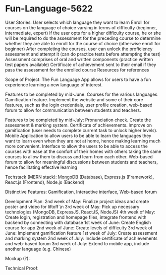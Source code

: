 # Fun-Language-5622
User Stories:
User selects which language they want to learn
Enroll for courses on the language of choice varying in terms of difficulty (beginner, intermediate, expert)
If the user opts for a higher difficulty course, he or she will be required to do the assessment for the preceding course to determine whether they are able to enroll for the course of choice (otherwise enroll for beginner)
After completing the courses, user can unlock the proficiency assessment and attempt it (can do practice tests before attempting the test)
Assessment comprises of oral and written components (practice written test papers available)
Certificate of achievement sent to their email if they pass the assessment for the enrolled course
Resources for references

Scope of Project:
The Fun Language App allows for users to have a fun experience learning a new language of interest.

Features to be completed by mid-June:
Courses for the various languages.
Gamification feature.
Implement the website and some of their core features, such as the login credentials, user profile creation, web-based forum to allow for communication between students and teachers.

Features to be completed by mid-July:
Pronunciation check.
Create the assessment & marking system.
Certificate of achievements.
Improve on gamification (user needs to complete current task to unlock higher levels).
Mobile Application to allow users to be able to learn the languages they want to learn even when they are not at home, hence making learning much more convenient.
Interface to allow the users to be able to access the courses with ease at the comfort of their homes with others taking the same courses to allow them to discuss and learn from each other.
Web-based forum to allow for meaningful discussions between students and teachers, hence facilitating effective learning

Techstack (MERN stack):
MongoDB (Database),
Express.js (Framework),
React.js (Frontend),
Node.js (Backend)


Distinctive Features:
Gamification,
Interactive interface,
Web-based forum

Development Plan:
2nd week of May: Finalize project ideas and create poster and video for liftoff \n
3rd week of May: Pick up necessary technologies (MongoDB, ExpressJS, ReactJS, NodeJS)
4th week of May: Create login, registration and homepage files, integrate frontend with backend by connecting with database
1st week of June: Create English course for app
2nd week of June: Create levels of difficulty
3rd week of June: Implement gamification feature
1st week of July: Create assessment and marking system
2nd week of July: Include certificate of achievements and web-based forum
3rd week of July: Extend to mobile app, include another language (e.g. Chinese)

Mockup (?):

Technical Proof:


